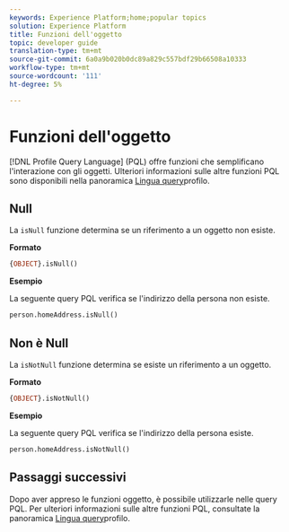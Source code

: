 ```yaml
---
keywords: Experience Platform;home;popular topics
solution: Experience Platform
title: Funzioni dell'oggetto
topic: developer guide
translation-type: tm+mt
source-git-commit: 6a0a9b020b0dc89a829c557bdf29b66508a10333
workflow-type: tm+mt
source-wordcount: '111'
ht-degree: 5%

---
```



# Funzioni dell&#39;oggetto

[!DNL Profile Query Language] (PQL) offre funzioni che semplificano l&#39;interazione con gli oggetti. Ulteriori informazioni sulle altre funzioni PQL sono disponibili nella panoramica [Lingua query](./overview.md)profilo.

## Null

La `isNull` funzione determina se un riferimento a un oggetto non esiste.

**Formato**

```sql
{OBJECT}.isNull()
```

**Esempio**

La seguente query PQL verifica se l&#39;indirizzo della persona non esiste.

```sql
person.homeAddress.isNull()
```

## Non è Null

La `isNotNull` funzione determina se esiste un riferimento a un oggetto.

**Formato**

```sql
{OBJECT}.isNotNull()
```

**Esempio**

La seguente query PQL verifica se l&#39;indirizzo della persona esiste.

```sql
person.homeAddress.isNotNull()
```

## Passaggi successivi

Dopo aver appreso le funzioni oggetto, è possibile utilizzarle nelle query PQL. Per ulteriori informazioni sulle altre funzioni PQL, consultate la panoramica [Lingua query](./overview.md)profilo.